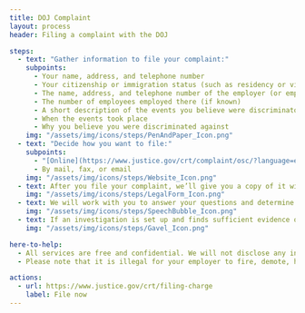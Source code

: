 ```yaml
---
title: DOJ Complaint
layout: process
header: Filing a complaint with the DOJ

steps:
  - text: "Gather information to file your complaint:"
    subpoints:
      - Your name, address, and telephone number
      - Your citizenship or immigration status (such as residency or visa details) and national origin
      - The name, address, and telephone number of the employer (or employment agency or union) you want to file a complaint against
      - The number of employees employed there (if known)
      - A short description of the events you believe were discriminatory (for example, you were fired, demoted, harassed)
      - When the events took place
      - Why you believe you were discriminated against
    img: "/assets/img/icons/steps/PenAndPaper_Icon.png"
  - text: "Decide how you want to file:"
    subpoints:
      - "[Online](https://www.justice.gov/crt/complaint/osc/?language=en)"
      - By mail, fax, or email
    img: "/assets/img/icons/steps/Website_Icon.png"
  - text: After you file your complaint, we’ll give you a copy of it with a complaint number. We’ll review your complaint and contact you if we need more information.
    img: "/assets/img/icons/steps/LegalForm_Icon.png"
  - text: We will work with you to answer your questions and determine whether an investigation is the best course of action. If it is, we’ll start an investigation, which usually takes no longer than seven months.
    img: "/assets/img/icons/steps/SpeechBubble_Icon.png"
  - text: If an investigation is set up and finds sufficient evidence of a violation, you may obtain various types of relief, including back pay or getting your job back.
    img: "/assets/img/icons/steps/Gavel_Icon.png"

here-to-help:
  - All services are free and confidential. We will not disclose any information to your employer unless you decide to file a formal complaint.
  - Please note that it is illegal for your employer to fire, demote, harass, or otherwise retaliate against you for filing a complaint with the Department of Justice.

actions:
  - url: https://www.justice.gov/crt/filing-charge
    label: File now
---
```

